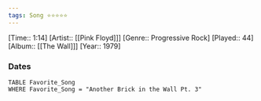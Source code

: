 ```yaml
---
tags: Song ⭐⭐⭐⭐⭐ 
---
```

[Time:: 1:14]
[Artist:: [[Pink Floyd]]]
[Genre:: Progressive Rock]
[Played:: 44]
[Album:: [[The Wall]]]
[Year:: 1979]
### Dates
````dataview
TABLE Favorite_Song
WHERE Favorite_Song = "Another Brick in the Wall Pt. 3"
````